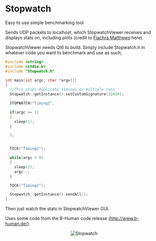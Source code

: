 Stopwatch
=========

Easy to use simple benchmarking tool.

Sends UDP packets to localhost, which StopwatchViewer receives and displays stats on, including plots (credit to [Fiachra Matthews](http://www.linkedin.com/pub/fiachra-matthews/17/48b/a12) here).

StopwatchViewer needs Qt6 to build. Simply include Stopwatch.h in whatever code you want to benchmark and use as such;

```cpp
#include <string>
#include <stdio.h>
#include "Stopwatch.h"

int main(int argc, char *argv[])
{
  //This stops duplicate timings on multiple runs
  Stopwatch::getInstance().setCustomSignature(32434);

  STOPWATCH("Timing1",

  if(argc >= 1)
  {
    sleep(1);
  }

  );


  TICK("Timing2");

  while(argc > 0)
  {
    sleep(2);
    argc--;
  }

  TOCK("Timing2");

  Stopwatch::getInstance().sendAll();
}
```

Then just watch the stats in StopwatchViewer GUI.

Uses some code from the B-Human code release (http://www.b-human.de/).

<p align="center">
  <img src="http://mp3guy.github.io/img/Stopwatch.png" alt="Stopwatch"/>
</p>
